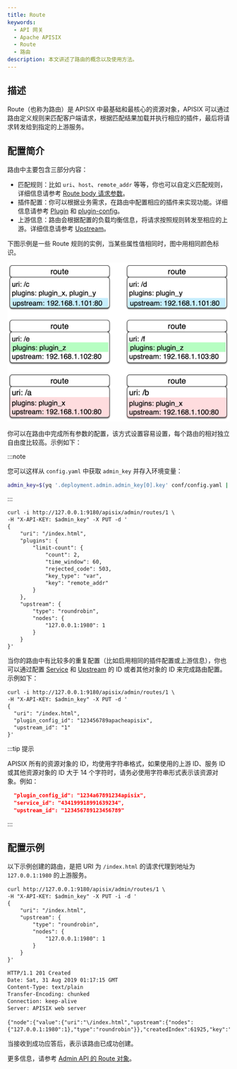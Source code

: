 ```yaml
---
title: Route
keywords:
  - API 网关
  - Apache APISIX
  - Route
  - 路由
description: 本文讲述了路由的概念以及使用方法。
---
```


<!--
#
# Licensed to the Apache Software Foundation (ASF) under one or more
# contributor license agreements.  See the NOTICE file distributed with
# this work for additional information regarding copyright ownership.
# The ASF licenses this file to You under the Apache License, Version 2.0
# (the "License"); you may not use this file except in compliance with
# the License.  You may obtain a copy of the License at
#
#     http://www.apache.org/licenses/LICENSE-2.0
#
# Unless required by applicable law or agreed to in writing, software
# distributed under the License is distributed on an "AS IS" BASIS,
# WITHOUT WARRANTIES OR CONDITIONS OF ANY KIND, either express or implied.
# See the License for the specific language governing permissions and
# limitations under the License.
#
-->

## 描述

Route（也称为路由）是 APISIX 中最基础和最核心的资源对象，APISIX 可以通过路由定义规则来匹配客户端请求，根据匹配结果加载并执行相应的插件，最后将请求转发给到指定的上游服务。

## 配置简介

路由中主要包含三部分内容：

- 匹配规则：比如 `uri`、`host`、`remote_addr` 等等，你也可以自定义匹配规则，详细信息请参考 [Route body 请求参数](../admin-api.md#route-request-body-parameters)。
- 插件配置：你可以根据业务需求，在路由中配置相应的插件来实现功能。详细信息请参考 [Plugin](./plugin.md) 和 [plugin-config](./plugin-config.md)。
- 上游信息：路由会根据配置的负载均衡信息，将请求按照规则转发至相应的上游。详细信息请参考 [Upstream](./upstream.md)。

下图示例是一些 Route 规则的实例，当某些属性值相同时，图中用相同颜色标识。

![路由示例](../../../assets/images/routes-example.png)

你可以在路由中完成所有参数的配置，该方式设置容易设置，每个路由的相对独立自由度比较高。示例如下：

:::note

您可以这样从 `config.yaml` 中获取 `admin_key` 并存入环境变量：

```bash
admin_key=$(yq '.deployment.admin.admin_key[0].key' conf/config.yaml | sed 's/"//g')
```

:::

```shell
curl -i http://127.0.0.1:9180/apisix/admin/routes/1 \
-H "X-API-KEY: $admin_key" -X PUT -d '
{
    "uri": "/index.html",
    "plugins": {
        "limit-count": {
            "count": 2,
            "time_window": 60,
            "rejected_code": 503,
            "key_type": "var",
            "key": "remote_addr"
        }
    },
    "upstream": {
        "type": "roundrobin",
        "nodes": {
            "127.0.0.1:1980": 1
        }
    }
}'
```

当你的路由中有比较多的重复配置（比如启用相同的插件配置或上游信息），你也可以通过配置 [Service](service.md) 和 [Upstream](upstream.md) 的 ID 或者其他对象的 ID 来完成路由配置。示例如下：

```shell
curl -i http://127.0.0.1:9180/apisix/admin/routes/1 \
-H "X-API-KEY: $admin_key" -X PUT -d '
{
  "uri": "/index.html",
  "plugin_config_id": "123456789apacheapisix",
  "upstream_id": "1"
}'
```

:::tip 提示

APISIX 所有的资源对象的 ID，均使用字符串格式，如果使用的上游 ID、服务 ID 或其他资源对象的 ID 大于 14 个字符时，请务必使用字符串形式表示该资源对象。例如：

```json
  "plugin_config_id": "1234a67891234apisix",
  "service_id": "434199918991639234",
  "upstream_id": "123456789123456789"
```

:::

## 配置示例

以下示例创建的路由，是把 URI 为 `/index.html` 的请求代理到地址为 `127.0.0.1:1980` 的上游服务。

```shell
curl http://127.0.0.1:9180/apisix/admin/routes/1 \
-H "X-API-KEY: $admin_key" -X PUT -i -d '
{
    "uri": "/index.html",
    "upstream": {
        "type": "roundrobin",
        "nodes": {
            "127.0.0.1:1980": 1
        }
    }
}'
```

```shell
HTTP/1.1 201 Created
Date: Sat, 31 Aug 2019 01:17:15 GMT
Content-Type: text/plain
Transfer-Encoding: chunked
Connection: keep-alive
Server: APISIX web server

{"node":{"value":{"uri":"\/index.html","upstream":{"nodes":{"127.0.0.1:1980":1},"type":"roundrobin"}},"createdIndex":61925,"key":"\/apisix\/routes\/1","modifiedIndex":61925}}
```

当接收到成功应答后，表示该路由已成功创建。

更多信息，请参考 [Admin API 的 Route 对象](../admin-api.md#route)。
